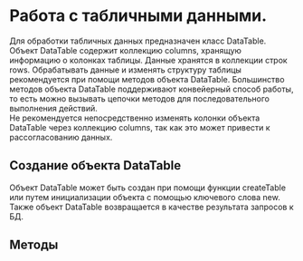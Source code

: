 # Работа с табличными данными.

Для обработки табличных данных предназначен класс DataTable. Объект DataTable содержит коллекцию columns, 
хранящую информацию о колонках таблицы. Данные хранятся в коллекции строк rows. Обрабатывать данные и изменять структуру 
таблицы рекомендуется при помощи методов объекта DataTable. Большинство методов объекта DataTable поддерживают конвейерный 
способ работы, то есть можно вызывать цепочки методов для последовательного выполнения действий.  
Не рекомендуется непосредственно изменять колонки объекта DataTable через коллекцию columns, так как это 
может привести к рассогласованию данных. 

## Создание объекта DataTable

Объект DataTable может быть создан при помощи функции createTable или путем инициализации объекта с помощью ключевого слова new. 
Также объект DataTable возвращается в качестве результата запросов к БД.

## Методы

